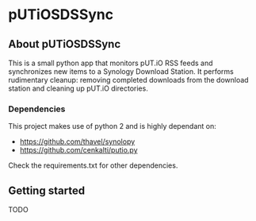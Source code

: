 # pUTiOSDSSync

## About pUTiOSDSSync

This is a small python app that monitors pUT.iO RSS feeds and synchronizes new items to a Synology Download Station.
It performs rudimentary cleanup: removing completed downloads from the download station and cleaning up pUT.iO directories.

### Dependencies

This project makes use of python 2 and is highly dependant on:
- https://github.com/thavel/synolopy
- https://github.com/cenkalti/putio.py

Check the requirements.txt for other dependencies.

## Getting started
TODO
